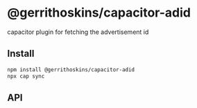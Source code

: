 # @gerrithoskins/capacitor-adid

capacitor plugin for fetching the advertisement id

## Install

```bash
npm install @gerrithoskins/capacitor-adid
npx cap sync
```

## API

<docgen-index></docgen-index>

<docgen-api>
<!-- run docgen to generate docs from the source -->
<!-- More info: https://github.com/ionic-team/capacitor-docgen -->
</docgen-api>

